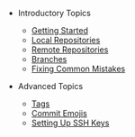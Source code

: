 * Introductory Topics
  * [Getting Started](intro/getting_started.md)
  * [Local Repositories](intro/local_repos.md)
  * [Remote Repositories](intro/remote_repos.md)
  * [Branches](intro/branches.md)
  * [Fixing Common Mistakes](intro/fixing_common_mistakes.md)

* Advanced Topics
  * [Tags](adv/tags.md)
  * [Commit Emojis](adv/emojis.md)
  * [Setting Up SSH Keys](adv/setting_up_ssh_keys.md)
